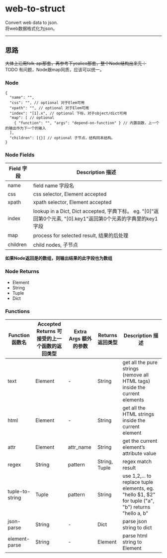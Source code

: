 # web-to-struct
Convert web data to json.  
将web数据格式化为json。

----

## 思路
~~大体上沿用folk-api那套，再参考下yealico那套，整个Node结构出来先：~~  
TODO 有问题，Node跟map同质，应该可以统一。

### Node
```jsonc
{
  "name": "",
  "css": "", // optional 对于Elem可用
  "xpath": "", // optional 对于Elem可用
  "index": "[1].x", // optional 下标，对于object/dict可用
  "map": [ // optional
    { "function": "", "args": "depend-on-function" } // 内置函数，上一个的输出作为下一个的输入
  ],
  "children": [{}] // optional 子节点，结构同本结构。
}
```

### Node Fields
| Field 字段 | Description 描述 |
| --- | --- |
| name | field name 字段名 |
| css | css selector, Element accepted |
| xpath | xpath selector, Element accepted |
| index | lookup in a Dict, Dict accepted, 字典下标。 eg. "[0]"返回第0个元素, "[0].key1"返回第0个元素的字典里的key1字段 |
| map | process for selected result, 结果的后处理 |
| children | child nodes, 子节点 |

**如果Node返回是的数组，则输出结果的此字段也为数组**

### Node Returns
 - Element
 - String
 - Tuple
 - Dict

### Functions
| Function 函数名 | Accepted Returns 可接受的上一个函数的返回类型 | Extra Args 额外的参数 | Returns 返回类型 | Description 描述 |
| --- | --- | --- | --- | --- |
| text | Element | - | String | get all the pure strings (remove all HTML tags) inside the current elements |
| html | Element | - | String | get all the HTML strings inside the current element |
| attr | Element | attr_name | String | get the current element’s attribute value |
| regex | String | pattern | String, Tuple | regex match result |
| tuple-to-string | Tuple | pattern | String | use $1,$2,... to replace tuple elements, eg. "hello $1, $2" for tuple ("a", "b") returns "hello a, b" |
| json-parse | String | - | Dict | parse json string to dict |
| element-parse | String | - | Element | parse html string to Element |
